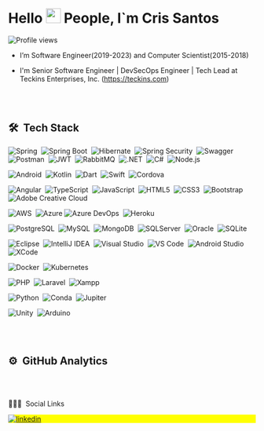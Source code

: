 
<h1 align="left">Hello <img src="https://raw.githubusercontent.com/kaueMarques/kaueMarques/master/hi.gif" width="30px"> People, I`m Cris Santos </h1>
<p align="left"> <img src="https://komarev.com/ghpvc/?username=SantosCristiano&color=yellow" alt="Profile views" /> </p>


- I’m Software Engineer(2019-2023) and Computer Scientist(2015-2018)

- I'm Senior Software Engineer | DevSecOps Engineer | Tech Lead at Teckins Enterprises, Inc. (https://teckins.com)

<br><br>

## 🛠 &nbsp;Tech Stack

![Spring](https://img.shields.io/badge/Spring-6DB33F?style=for-the-badge&logo=spring&logoColor=white)&nbsp;
![Spring Boot](https://img.shields.io/badge/Spring_Boot-F2F4F9?style=for-the-badge&logo=spring-boot)&nbsp;
![Hibernate](https://img.shields.io/badge/Hibernate-59666C?style=for-the-badge&logo=Hibernate&logoColor=white)&nbsp;
![Spring Security](https://img.shields.io/badge/Spring_Security-6DB33F?style=for-the-badge&logo=Spring-Security&logoColor=white)&nbsp;
![Swagger](https://img.shields.io/badge/Swagger-85EA2D?style=for-the-badge&logo=Swagger&logoColor=white)&nbsp;
![Postman](https://img.shields.io/badge/Postman-FF6C37?style=for-the-badge&logo=Postman&logoColor=white)&nbsp;
![JWT](https://img.shields.io/badge/JWT-000000?style=for-the-badge&logo=JSON%20web%20tokens&logoColor=white)&nbsp;
![RabbitMQ](https://img.shields.io/badge/rabbitmq-%23FF6600.svg?&style=for-the-badge&logo=rabbitmq&logoColor=white)&nbsp;
![.NET](https://img.shields.io/badge/dotnet-%230072C6?style=for-the-badge&logo=dotnet&logoColor=white)&nbsp;
![C#](https://img.shields.io/badge/csharp-43853D?style=for-the-badge&logo=csharp&logoColor=withe)&nbsp;
![Node.js](https://img.shields.io/badge/Node.js-43853D?style=for-the-badge&logo=node.js&logoColor=white)&nbsp;

![Android](https://img.shields.io/badge/Android-3DDC84?style=for-the-badge&logo=android&logoColor=white)&nbsp;
![Kotlin](https://img.shields.io/badge/Kotlin-0095D5?&style=for-the-badge&logo=kotlin&logoColor=white)&nbsp;
![Dart](https://img.shields.io/badge/Dart-0175C2?style=for-the-badge&logo=dart&logoColor=white)&nbsp;
![Swift](https://img.shields.io/badge/Swift-FA7343?style=for-the-badge&logo=swift&logoColor=white)&nbsp;
![Cordova](https://img.shields.io/badge/Cordova-35434F?style=for-the-badge&logo=apache-cordova&logoColor=E8E8E8)&nbsp;

![Angular](https://img.shields.io/badge/Angular-DD0031?style=for-the-badge&logo=angular&logoColor=white)&nbsp;
![TypeScript](https://img.shields.io/badge/TypeScript-%230072C6?style=for-the-badge&logo=TypeScript&logoColor=white)&nbsp;
![JavaScript](https://img.shields.io/badge/JavaScript-323330?style=for-the-badge&logo=javascript&logoColor=F7DF1E)&nbsp;
![HTML5](https://img.shields.io/badge/HTML5-E34F26?style=for-the-badge&logo=html5&logoColor=white)&nbsp;
![CSS3](https://img.shields.io/badge/CSS3-1572B6?style=for-the-badge&logo=css3&logoColor=white)&nbsp;
![Bootstrap](https://img.shields.io/badge/Bootstrap-563D7C?style=for-the-badge&logo=bootstrap&logoColor=white)&nbsp;
![Adobe Creative Cloud](https://img.shields.io/badge/Adobe%20Creative%20Cloud-DA1F26?style=for-the-badge&logo=Adobe%20Creative%20Cloud&logoColor=white)&nbsp;

![AWS](https://img.shields.io/badge/Amazon_AWS-FF9900?style=for-the-badge&logo=amazonaws&logoColor=white)&nbsp;
![Azure](https://img.shields.io/badge/azure-%230072C6.svg?style=for-the-badge&logo=microsoftazure&logoColor=white)
![Azure DevOps](https://img.shields.io/badge/Azure_DevOps-0078D7?style=for-the-badge&logo=azure-devops&logoColor=white)&nbsp;
![Heroku](https://img.shields.io/badge/Heroku-430098?style=for-the-badge&logo=heroku&logoColor=white)&nbsp;

![PostgreSQL](https://img.shields.io/badge/PostgreSQL-316192?style=for-the-badge&logo=postgresql&logoColor=white)&nbsp;
![MySQL](https://img.shields.io/badge/MySQL-005C84?style=for-the-badge&logo=mysql&logoColor=white)&nbsp;
![MongoDB](https://img.shields.io/badge/MongoDB-4EA94B?style=for-the-badge&logo=mongodb&logoColor=white)&nbsp;
![SQLServer](https://img.shields.io/badge/SQLServer-yellow?style=for-the-badge&logo=SQLServer&logoColor=white)&nbsp;
![Oracle](https://img.shields.io/badge/Oracle-F80000?style=for-the-badge&logo=oracle&logoColor=black)&nbsp;
![SQLite](https://img.shields.io/badge/SQLite-07405E?style=for-the-badge&logo=sqlite&logoColor=white)&nbsp;

![Eclipse](https://img.shields.io/badge/Eclipse-2C2255?style=for-the-badge&logo=eclipse&logoColor=white)&nbsp;
![IntelliJ IDEA](https://img.shields.io/badge/IntelliJ_IDEA-000000.svg?style=for-the-badge&logo=intellij-idea&logoColor=white)&nbsp;
![Visual Studio](https://img.shields.io/badge/Visual_Studio-5C2D91?style=for-the-badge&logo=visual%20studio&logoColor=white)&nbsp;
![VS Code](https://img.shields.io/badge/VSCode-0078D4?style=for-the-badge&logo=visual%20studio%20code&logoColor=white)&nbsp;
![Android Studio](https://img.shields.io/badge/Android_Studio-3DDC84?style=for-the-badge&logo=android-studio&logoColor=white)&nbsp;
![XCode](https://img.shields.io/badge/Xcode-007ACC?style=for-the-badge&logo=Xcode&logoColor=white)&nbsp;

![Docker](https://img.shields.io/badge/Docker-2CA5E0?style=for-the-badge&logo=docker&logoColor=white)&nbsp;
![Kubernetes](https://img.shields.io/badge/kubernetes-326ce5.svg?&style=for-the-badge&logo=kubernetes&logoColor=white)&nbsp;

![PHP](https://img.shields.io/badge/PHP-777BB4?style=for-the-badge&logo=php&logoColor=white)&nbsp;
![Laravel](https://img.shields.io/badge/Laravel-FF2D20?style=for-the-badge&logo=laravel&logoColor=white)&nbsp;
![Xampp](https://img.shields.io/badge/Xampp-F37623?style=for-the-badge&logo=xampp&logoColor=white)&nbsp;

![Python](https://img.shields.io/badge/Python-FFD43B?style=for-the-badge&logo=python&logoColor=blue)&nbsp;
![Conda](https://img.shields.io/badge/conda-342B029.svg?&style=for-the-badge&logo=anaconda&logoColor=white)&nbsp;
![Jupiter](https://img.shields.io/badge/Jupyter-F37626.svg?&style=for-the-badge&logo=Jupyter&logoColor=white)&nbsp;
 
![Unity](https://img.shields.io/badge/Unity-100000?style=for-the-badge&logo=unity&logoColor=white)&nbsp;
![Arduino](https://img.shields.io/badge/Arduino-00979D?style=for-the-badge&logo=Arduino&logoColor=white)&nbsp;

<br><br>

## ⚙️ &nbsp;GitHub Analytics

<!--p align="center">
<img width="530em" src="https://github-readme-stats.vercel.app/api?username=SantosCristiano&show_icons=true&theme=vision-friendly-dark" alt="SantosCristiano's stats"/>
<!img width="530em" src="https://github-readme-stats.vercel.app/api/top-langs/?username=SantosCristiano&layout=compact&theme=vision-friendly-dark" alt="SantosCristiano's most languages"/>
</p-->

<br><br>

🙍🏼‍♂ &nbsp;Social Links

<p align="left" style="background:yellow">
<a href="https://www.linkedin.com/in/cris-santos-038100100/" target="_blank">
  <img align="center" src="https://img.shields.io/badge/linkedin-%230077B5.svg?style=for-the-badge&logo=linkedin&logoColor=white" alt="linkedin"/>
</a> 

</p>
